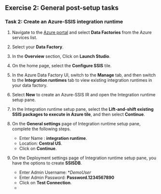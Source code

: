 ## Exercise 2: General post-setup tasks

### Task 2: Create an Azure-SSIS integration runtime

1. Navigate to the [Azure portal](https://portal.azure.com) and select **Data Factories** from the Azure services list.


1. Select your **Data Factory**.


1. In the **Overview** section, Click on **Launch Studio**.


1. On the home page, select the **Configure SSIS** tile.



1. In the Azure Data Factory UI, switch to the **Manage** tab, and then switch to the **Integration runtimes** tab to view existing integration runtimes in your data factory.


1. Select **New** to create an Azure-SSIS IR and open the Integration runtime setup pane.


1. In the Integration runtime setup pane, select the **Lift-and-shift existing SSIS packages to execute in Azure tile**, and then select **Continue**.


1. On the **General settings** page of Integration runtime setup pane, complete the following steps.

    - Enter Name : **integration runtime**.
    - Location: **Central US**.
    - Click on **Continue**.

1. On the Deployment settings page of Integration runtime setup pane, you have the options to create **SSISDB**.

    - Enter Admin Username: **DemoUser*
    - Enter Admin Password: **Password.1234567890**
    - Click on **Test Connection**.
    - 
